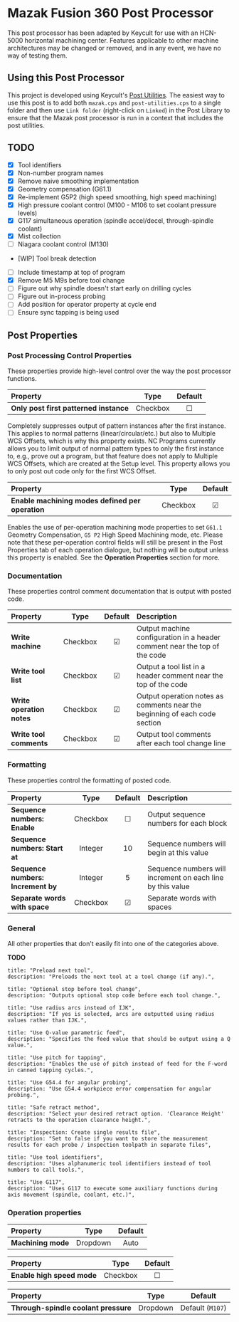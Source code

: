# Mazak Fusion 360 Post Processor

This post processor has been adapted by Keycult for use with an HCN-5000 horizontal machining center. Features applicable to other machine architectures may be changed or removed, and in any event, we have no way of testing them.

## Using this Post Processor

This project is developed using Keycult's [Post Utilities](https://github.com/keycult/post-utilities). The easiest way to use this post is to add both `mazak.cps` and `post-utilities.cps` to a single folder and then use `Link folder` (right-click on `Linked`) in the Post Library to ensure that the Mazak post processor is run in a context that includes the post utilities.

## TODO

- [x] Tool identifiers
- [x] Non-number program names
- [x] Remove naive smoothing implementation
- [x] Geometry compensation (G61.1)
- [x] Re-implement G5P2 (high speed smoothing, high speed machining)
- [x] High pressure coolant control (M100 - M106 to set coolant pressure levels)
- [x] G117 simultaneous operation (spindle accel/decel, through-spindle coolant)
- [x] Mist collection
- [ ] Niagara coolant control (M130)
- [WIP] Tool break detection
- [ ] Include timestamp at top of program
- [x] Remove M5 M9s before tool change
- [ ] Figure out why spindle doesn't start early on drilling cycles
- [ ] Figure out in-process probing
- [ ] Add position for operator property at cycle end
- [ ] Ensure sync tapping is being used

## Post Properties

### Post Processing Control Properties

These properties provide high-level control over the way the post processor functions.

| Property | Type | Default |
| :--- | :---: | :---: |
| **Only post first patterned instance** | Checkbox | ☐ |

Completely suppresses output of pattern instances after the first instance. This applies to normal patterns (linear/circular/etc.) but also to Multiple WCS Offsets, which is why this property exists. NC Programs currently allows you to limit output of normal pattern types to only the first instance to, e.g., prove out a program, but that feature does not apply to Multiple WCS Offsets, which are created at the Setup level. This property allows you to only post out code only for the first WCS Offset.

| Property | Type | Default |
| :--- | :---: | :---: |
| **Enable machining modes defined per operation** | Checkbox | ☑ |

Enables the use of per-operation machining mode properties to set `G61.1` Geometry Compensation, `G5 P2` High Speed Machining mode, etc. Please note that these per-operation control fields will still be present in the Post Properties tab of each operation dialogue, but nothing will be output unless this property is enabled. See the **Operation Properties** section for more.

### Documentation

These properties control comment documentation that is output with posted code.

| Property | Type | Default | Description |
| :--- | :---: | :---: | :--- |
| **Write machine** | Checkbox | ☑ | Output machine configuration in a header comment near the top of the code |
| **Write tool list** | Checkbox | ☑ | Output a tool list in a header comment near the top of the code |
| **Write operation notes** | Checkbox | ☑ | Output operation notes as comments near the beginning of each code section |
| **Write tool comments** | Checkbox | ☑ | Output tool comments after each tool change line |

### Formatting

These properties control the formatting of posted code.

| Property | Type | Default | Description |
| :--- | :---: | :---: | :--- |
| **Sequence numbers: Enable** | Checkbox | ☐ | Output sequence numbers for each block |
| **Sequence numbers: Start at** | Integer | 10 | Sequence numbers will begin at this value |
| **Sequence numbers: Increment by** | Integer | 5 | Sequence numbers will increment on each line by this value |
| **Separate words with space** | Checkbox | ☑ | Separate words with spaces |

### General

All other properties that don't easily fit into one of the categories above.

**TODO**

    title: "Preload next tool",
    description: "Preloads the next tool at a tool change (if any).",

    title: "Optional stop before tool change",
    description: "Outputs optional stop code before each tool change.",

    title: "Use radius arcs instead of IJK",
    description: "If yes is selected, arcs are outputted using radius values rather than IJK.",

    title: "Use Q-value parametric feed",
    description: "Specifies the feed value that should be output using a Q value.",

    title: "Use pitch for tapping",
    description: "Enables the use of pitch instead of feed for the F-word in canned tapping cycles.",

    title: "Use G54.4 for angular probing",
    description: "Use G54.4 workpiece error compensation for angular probing.",

    title: "Safe retract method",
    description: "Select your desired retract option. 'Clearance Height' retracts to the operation clearance height.",

    title: "Inspection: Create single results file",
    description: "Set to false if you want to store the measurement results for each probe / inspection toolpath in separate files",

    title: "Use tool identifiers",
    description: "Uses alphanumeric tool identifiers instead of tool numbers to call tools.",

    title: "Use G117",
    description: "Uses G117 to execute some auxiliary functions during axis movement (spindle, coolant, etc.)",

### Operation properties

| Property | Type | Default |
| :--- | :---: | :---: |
| **Machining mode** | Dropdown | Auto |

| Property | Type | Default |
| :--- | :---: | :---: |
| **Enable high speed mode** | Checkbox | ☐ |

| Property | Type | Default |
| :--- | :---: | :---: |
| **Through-spindle coolant pressure** | Dropdown | Default (`M107`) |
